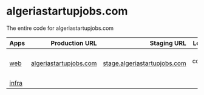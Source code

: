# algeriastartupjobs.com

The entire code for algeriastartupjobs.com

| **Apps**       |                                       **Production URL** |                                                      **Staging URL** |                  **Local URL** |
| :------------- | -------------------------------------------------------: | -------------------------------------------------------------------: | -----------------------------: |
| [web](./web)   | [algeriastartupjobs.com](https://algeriastartupjobs.com) | [stage.algeriastartupjobs.com](https://stage.algeriastartupjobs.com) | run the command: `npm run dev` |
| [infra](./api) |                                                          |                                                                      |                                |
